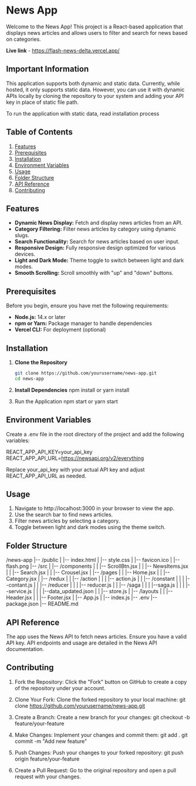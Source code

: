 # News App

Welcome to the News App! This project is a React-based application that displays news articles and allows users to filter and search for news based on categories.

**Live link** - https://flash-news-delta.vercel.app/

## Important Information

This application supports both dynamic and static data. Currently, while hosted, it only supports static data. However, you can use it with dynamic APIs locally by cloning the repository to your system and adding your API key in place of static file path. 

To run the application with static data, read installation process


## Table of Contents

1. [Features](#features)
2. [Prerequisites](#prerequisites)
3. [Installation](#installation)
4. [Environment Variables](#environment-variables)
5. [Usage](#usage)
6. [Folder Structure](#folder-structure)
7. [API Reference](#api-reference)
8. [Contributing](#contributing)

## Features

- **Dynamic News Display:** Fetch and display news articles from an API.
- **Category Filtering:** Filter news articles by category using dynamic slugs.
- **Search Functionality:** Search for news articles based on user input.
- **Responsive Design:** Fully responsive design optimized for various devices.
- **Light and Dark Mode:** Theme toggle to switch between light and dark modes.
- **Smooth Scrolling:** Scroll smoothly with "up" and "down" buttons.

## Prerequisites

Before you begin, ensure you have met the following requirements:

- **Node.js:** 14.x or later
- **npm or Yarn:** Package manager to handle dependencies
- **Vercel CLI:** For deployment (optional)

## Installation

1. **Clone the Repository**

   ```bash
   git clone https://github.com/yourusername/news-app.git
   cd news-app
2. **Install Dependencies**
   npm install or yarn install
3. Run the Application
   npm start or yarn start
   
## Environment Variables
  Create a .env file in the root directory of the project and add the following variables:
  
  REACT_APP_API_KEY=your_api_key
  REACT_APP_API_URL=https://newsapi.org/v2/everything

  Replace your_api_key with your actual API key and adjust REACT_APP_API_URL as needed.

## Usage
1. Navigate to http://localhost:3000 in your browser to view the app.
2. Use the search bar to find news articles.
3. Filter news articles by selecting a category.
4. Toggle between light and dark modes using the theme switch.

## Folder Structure
/news-app
|-- /public
|   |-- index.html
|   |-- style.css
|   |-- favicon.ico
|   |-- flash.png
|-- /src
|   |-- /components
|   |   |-- ScrollBtn.jsx
|   |   |-- NewsItems.jsx
|   |   |-- Search.jsx
|   |   |-- Crousel.jsx
|   |-- /pages
|   |   |-- Home.jsx
|   |   |-- Category.jsx
|   |-- /redux
|   |   |-- /action
|   |   |   |-- action.js
|   |   |-- /constant
|   |   |   |--contant.js
|   |   |-- /reducer
|   |   |   |-- reducer.js
|   |   |-- /saga
|   |   |   |--saga.js
|   |   |   |--service.js
|   |   |   |--data_updated.json
|   |   |-- store.js
|   |-- /layouts
|   |   |-- Header.jsx
|   |   |-- Footer.jsx
|   |-- App.js
|   |-- index.js
|-- .env
|-- package.json
|-- README.md

## API Reference
The app uses the News API to fetch news articles. Ensure you have a valid API key. API endpoints and usage are detailed in the News API documentation.

## Contributing
1. Fork the Repository: Click the "Fork" button on GitHub to create a copy of the repository under your account.

2. Clone Your Fork: Clone the forked repository to your local machine:
   git clone https://github.com/yourusername/news-app.git
3. Create a Branch: Create a new branch for your changes:
   git checkout -b feature/your-feature
4. Make Changes: Implement your changes and commit them:
   git add .
   git commit -m "Add new feature"
5. Push Changes: Push your changes to your forked repository:
   git push origin feature/your-feature
6. Create a Pull Request: Go to the original repository and open a pull request with your changes.
